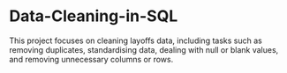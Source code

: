 # Data-Cleaning-in-SQL
This project focuses on cleaning layoffs data, including tasks such as removing duplicates, standardising data, dealing with null or blank values, and removing unnecessary columns or rows.

